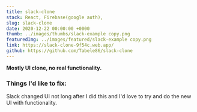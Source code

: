 ```yaml
---
title: slack-clone
stack: React, Firebase(google auth), 
slug: slack-clone
date: 2020-12-22 00:00:00 +0000
thumb: ../images/thumbs/slack-example copy.png
featuredImg: ../images/featured/slack-example copy.png
link: https://slack-clone-9f54c.web.app/
github: https://github.com/Tabele86/slack-clone
---
```

**Mostly UI clone, no real functionality.**

### Things I'd like to fix:
Slack changed UI not long after I did this and I'd love to try and do the new UI with functionality.
